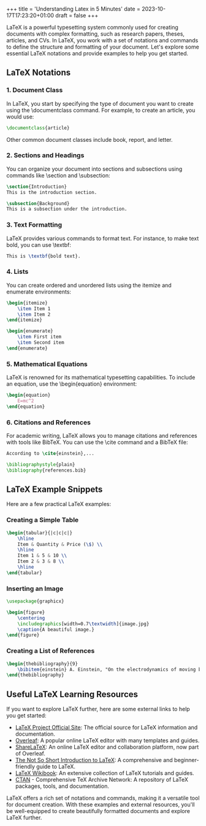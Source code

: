 +++
title = 'Understanding Latex in 5 Minutes'
date = 2023-10-17T17:23:20+01:00
draft = false
+++

LaTeX is a powerful typesetting system commonly used for creating documents with complex formatting, such as research papers, theses, articles, and CVs. In LaTeX, you work with a set of notations and commands to define the structure and formatting of your document. Let's explore some essential LaTeX notations and provide examples to help you get started.

## LaTeX Notations

### 1. Document Class

In LaTeX, you start by specifying the type of document you want to create using the \documentclass command. For example, to create an article, you would use:

```latex
\documentclass{article}
```

Other common document classes include book, report, and letter.

### 2. Sections and Headings

You can organize your document into sections and subsections using commands like \section and \subsection:

```latex
\section{Introduction}
This is the introduction section.

\subsection{Background}
This is a subsection under the introduction.
```

### 3. Text Formatting

LaTeX provides various commands to format text. For instance, to make text bold, you can use \textbf:

```latex
This is \textbf{bold text}.
```

### 4. Lists

You can create ordered and unordered lists using the itemize and enumerate environments:

```latex
\begin{itemize}
    \item Item 1
    \item Item 2
\end{itemize}

\begin{enumerate}
    \item First item
    \item Second item
\end{enumerate}
```

### 5. Mathematical Equations

LaTeX is renowned for its mathematical typesetting capabilities. To include an equation, use the \begin{equation} environment:

```latex
\begin{equation}
    E=mc^2
\end{equation}
```

### 6. Citations and References

For academic writing, LaTeX allows you to manage citations and references with tools like BibTeX. You can use the \cite command and a BibTeX file:

```latex
According to \cite{einstein},...

\bibliographystyle{plain}
\bibliography{references.bib}

```

## LaTeX Example Snippets

Here are a few practical LaTeX examples:

### Creating a Simple Table

```latex
\begin{tabular}{|c|c|c|}
    \hline
    Item & Quantity & Price (\$) \\
    \hline
    Item 1 & 5 & 10 \\
    Item 2 & 3 & 8 \\
    \hline
\end{tabular}
```

### Inserting an Image

```latex
\usepackage{graphicx}

\begin{figure}
    \centering
    \includegraphics[width=0.7\textwidth]{image.jpg}
    \caption{A beautiful image.}
\end{figure}
```

### Creating a List of References

```latex
\begin{thebibliography}{9}
    \bibitem{einstein} A. Einstein, "On the electrodynamics of moving bodies," Annalen der Physik, vol. 17, no. 10, pp. 891-921, 1905.
\end{thebibliography}
```

## Useful LaTeX Learning Resources

If you want to explore LaTeX further, here are some external links to help you get started:

- [LaTeX Project Official Site](https://www.latex-project.org/): The official source for LaTeX information and documentation.
- [Overleaf](https://www.overleaf.com/): A popular online LaTeX editor with many templates and guides.
- [ShareLaTeX](): An online LaTeX editor and collaboration platform, now part of Overleaf.
- [The Not So Short Introduction to LaTeX](https://tobi.oetiker.ch/lshort/lshort.pdf): A comprehensive and beginner-friendly guide to LaTeX.
- [LaTeX Wikibook](https://en.wikibooks.org/wiki/LaTeX): An extensive collection of LaTeX tutorials and guides.
- [CTAN](https://www.ctan.org/) - Comprehensive TeX Archive Network: A repository of LaTeX packages, tools, and documentation.

LaTeX offers a rich set of notations and commands, making it a versatile tool for document creation. With these examples and external resources, you'll be well-equipped to create beautifully formatted documents and explore LaTeX further.
